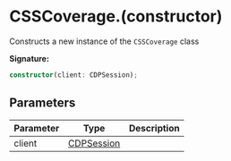 # CSSCoverage.(constructor)

Constructs a new instance of the `CSSCoverage` class

**Signature:**

```typescript
constructor(client: CDPSession);
```

## Parameters

| Parameter | Type                                    | Description |
| --------- | --------------------------------------- | ----------- |
| client    | [CDPSession](./puppeteer.cdpsession.md) |             |
